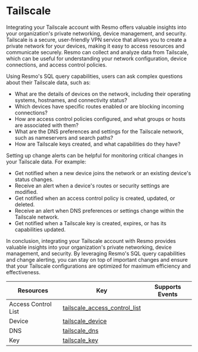 Tailscale
=========
Integrating your Tailscale account with Resmo offers valuable insights into your organization's private networking, device management, and security. Tailscale is a secure, user-friendly VPN service that allows you to create a private network for your devices, making it easy to access resources and communicate securely. Resmo can collect and analyze data from Tailscale, which can be useful for understanding your network configuration, device connections, and access control policies.

Using Resmo's SQL query capabilities, users can ask complex questions about their Tailscale data, such as:

* What are the details of devices on the network, including their operating systems, hostnames, and connectivity status?
* Which devices have specific routes enabled or are blocking incoming connections?
* How are access control policies configured, and what groups or hosts are associated with them?
* What are the DNS preferences and settings for the Tailscale network, such as nameservers and search paths?
* How are Tailscale keys created, and what capabilities do they have?

Setting up change alerts can be helpful for monitoring critical changes in your Tailscale data. For example:

* Get notified when a new device joins the network or an existing device's status changes.
* Receive an alert when a device's routes or security settings are modified.
* Get notified when an access control policy is created, updated, or deleted.
* Receive an alert when DNS preferences or settings change within the Tailscale network.
* Get notified when a Tailscale key is created, expires, or has its capabilities updated.

In conclusion, integrating your Tailscale account with Resmo provides valuable insights into your organization's private networking, device management, and security. By leveraging Resmo's SQL query capabilities and change alerting, you can stay on top of important changes and ensure that your Tailscale configurations are optimized for maximum efficiency and effectiveness.

| **Resources**       | **Key**                                                                 | **Supports Events** |
| ------------------- | ----------------------------------------------------------------------- | ------------------- |
| Access Control List | [tailscale\_access\_control\_list](tailscale\_access\_control\_list.md) |                     |
| Device              | [tailscale\_device](tailscale\_device.md)                               |                     |
| DNS                 | [tailscale\_dns](tailscale\_dns.md)                                     |                     |
| Key                 | [tailscale\_key](tailscale\_key.md)                                     |                     |
